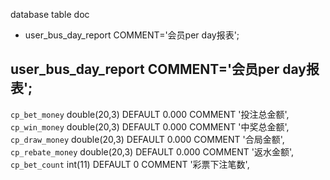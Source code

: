 database table doc

<!-- MarkdownTOC -->

- user_bus_day_report     COMMENT='会员per day报表';

<!-- /MarkdownTOC -->


## user_bus_day_report     COMMENT='会员per day报表';

`cp_bet_money` double(20,3) DEFAULT 0.000 COMMENT '投注总金额',
  `cp_win_money` double(20,3) DEFAULT 0.000 COMMENT '中奖总金额',
  `cp_draw_money` double(20,3) DEFAULT 0.000 COMMENT '合局金额',
  `cp_rebate_money` double(20,3) DEFAULT 0.000 COMMENT '返水金额',
  `cp_bet_count` int(11) DEFAULT 0 COMMENT '彩票下注笔数',